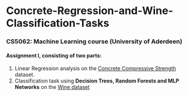 # Concrete-Regression-and-Wine-Classification-Tasks

### CS5062: Machine Learning course (University of Aderdeen)

#### Assignment I, consisting of two parts:
1. Linear Regression analysis on the [Concrete Compressive Strength](https://archive.ics.uci.edu/ml/datasets/concrete+compressive+strength) dataset.
2. Classification task using <b>Decision Trees, Random Forests and MLP Networks</b> on the [Wine dataset](https://archive.ics.uci.edu/ml/datasets/Wine)


